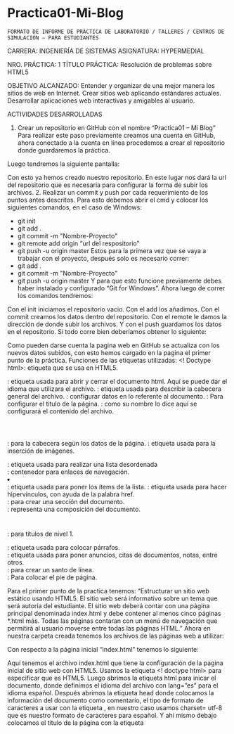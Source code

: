 # Practica01-Mi-Blog

 	FORMATO DE INFORME DE PRÁCTICA DE LABORATORIO / TALLERES / CENTROS DE SIMULACIÓN – PARA ESTUDIANTES

CARRERA:  INGENIERÍA DE SISTEMAS
	ASIGNATURA:  HYPERMEDIAL 

NRO. PRÁCTICA:	1	TÍTULO PRÁCTICA:  Resolución de problemas sobre HTML5 

OBJETIVO ALCANZADO:
Entender y organizar de una mejor manera los sitios de web en Internet. 
Crear sitios web aplicando estándares actuales. 
Desarrollar aplicaciones web interactivas y amigables al usuario. 

ACTIVIDADES DESARROLLADAS
1. Crear un repositorio en GitHub con el nombre “Practica01 – Mi Blog”
Para realizar este paso previamente creamos una cuenta en GitHub, ahora conectado a la cuenta en línea procedemos a crear el repositorio donde guardaremos la práctica.
 
Luego tendremos la siguiente pantalla:
 
Con esto ya hemos creado nuestro repositorio. En este lugar nos dará la url del repositorio que es necesaria para configurar la forma de subir los archivos.
2. Realizar un commit y push por cada requerimiento de los puntos antes descritos. 
Para esto debemos abrir el cmd y colocar los siguientes comandos, en el caso de Windows:
-	git init
-	git add .
-	git commit -m "Nombre-Proyecto"
-	git remote add origin “url del respositorio”
-	git push -u origin master
Estos para la primera vez que se vaya a trabajar con el proyecto, después solo es necesario correr:
-	git add .
-	git commit -m "Nombre-Proyecto"
-	git push -u origin master
Y para que esto funcione previamente debes haber instalado y configurado “Git for Windows”.
Ahora luego de correr los comandos tendremos:
 
Con el init iniciamos el repositorio vacio.
Con el add los añadimos.
Con el commit creamos los datos dentro del repositorio.
Con el remote le damos la dirección de donde subir los archivos.
Y con el push guardamos los datos en el repositorio.
Si todo corre bien deberíamos obtener lo siguiente:
 
Como pueden darse cuenta la pagina web en GitHub se actualiza con los nuevos datos subidos, con esto hemos cargado en la pagina el primer punto de la práctica.
Funciones de las etiquetas utilizadas:
<! Doctype html>: etiqueta que se usa en HTML5.
<html> </html>: etiqueta usada para abrir y cerrar el documento html. Aquí se puede dar el idioma que utilizara el archivo.
<head> </head>: etiqueta usada para describir la cabecera general del archivo.
<meta />: configurar datos en lo referente al documento.
<title> </title>: Para configurar el titulo de la página. 
<body> </body>: como su nombre lo dice aquí se configurará el contenido del archivo.
<header> </header>: para la cabecera según los datos de la página.
<img />: etiqueta usada para la inserción de imágenes.
<ul> </ul>: etiqueta usada para realizar una lista desordenada
<nav> </nav>: contenedor para enlaces de navegación.
<li> </li>: etiqueta usada para poner los ítems de la lista.
<a> </a>: etiqueta usada para hacer hipervínculos, con ayuda de la palabra href.
<section> </section>: para crear una sección del documento.
<article> </article>: representa una composición del documento.
<h1> </h1>: para títulos de nivel 1.
<p> </p>: etiqueta usada para colocar párrafos.
<aside> </aside>: etiqueta usada para poner anuncios, citas de documentos, notas, entre otros.
<br />: para crear un santo de línea.
<footer> </footer>: Para colocar el pie de página. 

Para el primer punto de la practica tenemos:
“Estructurar un sitio web estático usando HTML5. El sitio web será informativo sobre un tema que será autoría del estudiante. El sitio web deberá contar con una página principal denominada index.html y debe contener al menos cinco páginas *.html más. Todas las páginas contaran con un menú de navegación que permitirá al usuario moverse entre todas las páginas HTML.” 
Ahora en nuestra carpeta creada tenemos los archivos de las páginas web a utilizar: 

 










Con respecto a la página inicial “index.html” tenemos lo siguiente: 
 
 
Aquí tenemos el archivo index.html que tiene la configuración de la pagina inicial de sitio web con HTML5.
Usamos la etiqueta <! doctype html> para especificar que es HTML5. Luego abrimos la etiqueta html para inicar el documento, donde definimos el idioma del archivo con lang=”es” para el idioma español.
Después abrimos la etiqueta head donde colocamos la información del documento como comentario, el tipo de formato de caracteres a usar con la etiqueta <meta />, en nuestro caso usamos charset= utf-8 que es nuestro formato de caracteres para español. Y ahí mismo debajo colocamos el título de la página con la etiqueta <title>.
Cerramos la etiqueta head y abrimos la etiqueta body para colocar el contenido de la página. Dentro de esta abrimos la etiqueta header para colocar el encabezado de la página. En nuestro caso usaremos una imagen como encabezado. Insertamos la imagen con la etiqueta <img />. Luego abrimos la etiqueta nav para crear la lista de navegación de la página con ayuda de las etiquetas ul para crear la lista y li para colocar los ítems, y dentro de la etiqueta li colocamos la etiqueta a para hacer un enlace a la página con esa información.
Luego cerramos la etiqueta ul y seguido la etiqueta nav y header.
Después abrimos la etiqueta section, seguido de la etiqueta article para colocar la información, luego abrimos la etiqueta h2 para hacer referencia que es un título de nivel 2 y cerramos, seguido de la etiqueta <img /> de nuevo para ingresar la segunda imagen de la página. Ahora abrimos la etiqueta p para colocar un párrafo, lo colocamos y cerramos la etiqueta, seguido cerramos la etiqueta article y section.
Luego abrimos la etiqueta aside donde colocamos los datos de donde obtuvimos información para crear la página, colocamos y cerramos.
Por último, abrimos la etiqueta footer, donde colocaremos información relevante acerca de nuestros datos personales, donde tenemos nuestro nombre, institución de estudio, celular como hipervínculo con cel y el correo como hipervínculo con mailto y al final el típico uso de la frase de copyright (Todos los derechos reservados con la C encerrada en un círculo.) Cerramos la etiqueta footer.
Al final cerramos la etiqueta body y html.

Ahora procedemos a actualizar esto en GitHub, con la ayuda del commit y push.

 

 
Luego todas las paginas a usar con el menú para acceder hacia las otras.
Página 2
 





Página 3
 
Página 4

 
Página 5
 
	Página 6	

 
Para el segundo punto de la practica tenemos:
“Todas las páginas *.html deben estar estructuradas según el siguiente formato. 
En donde, la etiqueta <header> deberá contener una imagen (logo) relacionada al tema elegido.” 
 
 
Página 1 o index.html

 
 
Desde la pagina 2 a 6 es lo misma es la misma estructura.

 




Ahora procedemos a actualizar esto en GitHub, con la ayuda del commit y push.

 
 

Para el tercer punto de la practica tenemos:
“Además, la etiqueta <footer> deberá tener la información del estudiante como nombres completos, organización, correo (usar hipervínculo, mailto), teléfono (usar hipervínculo, tel), además deberá tener el símbolo de copyright junto a la leyenda de “Todos los derechos reservados”. Por ejemplo, © Todos los derechos reservados.” 












Esto funciona para todos los archivos de la práctica.

 
Abrimos la etiqueta footer, donde colocaremos información relevante acerca de nuestros datos personales, donde tenemos nuestro nombre, institución de estudio, celular como hipervínculo con cel y el correo como hipervínculo con mailto y al final el típico uso de la frase de copyright (Todos los derechos reservados con la C encerrada en un círculo.) Cerramos la etiqueta footer.
Al final cerramos la etiqueta body y html.

Ahora procedemos a actualizar esto en GitHub, con la ayuda del commit y push.

 

 

Para el cuarto punto tenemos:
“Las páginas *.html deberán tener al menos una etiqueta <section>, <article> y <aside>.”

Abrimos la etiqueta section, seguido de la etiqueta article para colocar la información, luego abrimos la etiqueta h1 para hacer referencia que es un título de nivel 1 y cerramos, seguido de la etiqueta <img /> de nuevo para ingresar la segunda imagen de la página. Ahora abrimos la etiqueta p para colocar un párrafo, lo colocamos y cerramos la etiqueta, seguido cerramos la etiqueta article y section.
Luego abrimos la etiqueta aside donde colocamos los datos de donde obtuvimos información para crear la página, colocamos y cerramos. Ejemplo en index.html

 
En las otras páginas se puede hacer uso de más etiquetas para un mejor desarrollo de la práctica, que luego explicare.
Página 3
 
 
 
Como también se puede notar en esta página, si están los requerimientos pedidos de las etiquetas.
Procedemos a actualizar el GitHub.
 
 

Para el quinto punto tenemos:
De igual manera, se pide que al menos una de las páginas dentro del contenido de la etiqueta <article>, tengan los siguientes requisitos: 
•	Una tabla con la siguiente estructura: 
•	
 
•	Un video de YouTube (ver, etiqueta <iframe>). 
•	Manejar listas ordenadas o desordenadas con al menos cinco ítems. 
•	Tener al menos cinco etiquetas de texto que se encuentran en la figura 1- 16 del texto guía de la asignatura. 












Página en cuestión para estas condiciones:

 
 
  
 
En lo referente al encabezado y el logo se mantienen igual que en las demás páginas, así como también el header con el menú, solo cambiamos el título de la página. 
Lo nuevo es que usamos la etiqueta h2 para titulo de segundo nivel, abrimos etiqueta article, insertamos una imagen, luego abrimos la etiqueta table para crear la tabla requerida. Con esta hacemos uso de las siguientes etiquetas:
-	<table> </table>: crear la tabla, junto con la opción border y style.
-	<caption> </caption>: donde guardamos el título de la tabla.
-	<colgroup> </colgroup>: donde ponemos el estilo de las columnas.
-	<thead> </thead>: donde con la etiqueta <tr> </tr> con <th> </th> colocamos tanto los títulos de las filas(rowspan) y los títulos de las columnas, como también los títulos individuales de las columnas(colspan).
-	<tfoot> </tfoot>: con tr, para el pie de página de la tabla.
-	<tbody> </tbody>: para el cuerpo de la tabla, de nuevo tr con th para colocar los nombres de las filas y luego <td> </td> para los valores de las celdas.
De ahí continuamos con el siguiente parte, que es insertar un vídeo de YouTube en la página con la ayuda de la etiqueta <iframe> </iframe>, quedando el comando así:
<iframe width="560" height="315" src=https://www.youtube.com/embed/4jU_gNkIiFA
frameborder="0" allowfullscreen>
</iframe>

Aquí se debe colocar la altura y anchura del video, la url pero de una forma especial añadiendo la palabra “embed” a la url, la configuración del borde y la pantalla completa, después cerramos la etiqueta.

También hacemos uso de la etiqueta <h3> </h3> para títulos de tercer nivel.
Luego hacemos uso de la etiqueta ul para crear la lista desordenada que pide el trabajo. En la página utilize dos listas desordenadas.
<ul>
    <li><i>Extinto</i></li>
    <li><i>Extinto en Estado Silvestre</i></li>
    <li><i>Peligro Crítico</i></li>
    <li><i>Peligro de Extinción</i></li>
    <li><i>Vulnerable</i></li>
    <li><i>Casi amenazada</i></li>
    <li><i>Preocupación Menor</i></li>
    <li><i>Datos insuficientes</i></li>
</ul>

<ul>
    <li>LEÓN 90% - 17.000 ejemplares</li>
    <li>ELEFANTE AFRICANO 60% - 100.000 ejemplares</li>
    <li>DELFÍN DE CABEZA BLANCA 90% - 7.400 ejemplares</li>
    <li>RORCUAL NORTEÑO 50% - 47 ejemplares</li>
    <li>TORTUGA MARINA 95% - 10.000 ejemplares</li>
</ul>

Y por último el uso de las etiquetas de texto:
 
Se hace uso de las siguientes etiquetas:
<Strong> </Strong> y <b> </b>: para hacer negrita.
<a> </a>: para hacer hipervínculos.
<em> </em> y <i> </i>: para hacer cursiva.
<abbr> </abbr>: para hacer abreviaturas.
<u> </u>: para hacer subrayado.
<br />: para hacer salto de línea.
El resto de la página se mantiene igual en todas.

Actualización en GitHub:

 
 
Para el sexto punto tenemos:
“Asimismo, se pide que todos los artículos tengan al menos una imagen cada uno. Se pide que todas las imágenes están almacenadas en una carpeta llamada “images”. Por lo tanto, se debe trabajar con rutas relativas. “
Ejemplo de este punto.

 
Como se puede ver se hace uso de la etiqueta img para insertar la imagen en la etiqueta article y la inserción de la imagen hace uso de una ruta relativa.






Ahora en la ubicación del proyecto tenemos la carpeta images, que tiene las imágenes que usa la práctica.

 
Se procede a actualizar GitHub:

 
 

Para el último punto tenemos:
 
“Finalmente, se pide que una de las páginas tenga al menos dos secciones (<section>) con tres artículos (<article>) cada sección. Luego, cada sección debe tener un encabezado (<header>), en donde, se ubicarán enlaces que permitan navegar entre los artículos usando id’s (ver, página 63 del texto guía). “
Página 2 que hace uso de este punto.

 
 

 
En esta parte tenemos la primera sección (etiqueta section) como pide el punto, con sus tres etiquetas article, la imagen (etiqueta img) por cada etiqueta article y el uso de identificadores. Si se dan cuenta en esta página se hace uso de dos menús el general con la etiqueta ul, pero para el menú secundario hacemos uso de la etiqueta a para hacer un hipervínculo, es aquí donde se coloca la id para saltar al lugar donde se encuentra este tema.
<a href="acerca.html#resu"> Resumen</a> <br />

<h3 id="resu">Resumen</h3>



De esta forma se hace para navegar más rápido por una página, esto se le conoce como “Link to id”.
La siguiente sección funcionara de la misma forma.
 
 

 
Actualización en GitHub:
 
 




Capturas de las otras páginas:
Página 3
 
 
 
 

Página 4
 
 
  










Página 6
 
 
 
 

Estas son las páginas creadas siguiendo los puntos. 



















3. Al finalizar la práctica se debe validar todas las páginas HTML creadas usando el W3C Validator.
Página 1 – index.html
 
Página 2
  











Página 3
 
Página 4
 











Página 5
 
Página 6
 







4. Luego, se debe crear el archivo README del repositorio de GitHub. 
 
5. Información de GitHub (usuario y URL del repositorio de la práctica).
Usuario: jmurillov1
URL del repositorio: https://github.com/jmurillov1/Practica01-Mi-Blog

6. Información de GitHub (usuario y URL del repositorio del Tutorial 01 - Curbside Thai) 
Usuario: jmurillov1
URL del repositorio: https://github.com/jmurillov1/Creaci-n-de-Proyecto

7. En el archivo README del repositorio debe constar la misma información del informe de resultados de la práctica que se indica en el siguiente punto. 

RESULTADO(S) OBTENIDO(S):
•	Tener el conocimiento suficiente para que el estudiante pueda entender y organizar de una mejor manera los sitios de web y de negocios en Internet.
•	Tener el conocimiento sobre nuevas etiquetas y su uso.
•	Aprender a usar HTML5.
Resultados:
Sitio Web Completo: Google Chrome
 
 
 
 
 
 










Sitio Web Completo: Firefox
 
 
 
 
 
 










Sitio Web Completo: Internet Explorer
 
 
 
 
 
 
CONCLUSIONES:
•	Los estudiantes podrán organizar sitios web basados en el lenguaje de etiquetado HTML.
•	Que se debe organizar muy bien las etiquetas y la información para que la estructura sea correcta y lograr los resultados esperados.
•	Que la estructura con HTML5 es más rápida de trabajar, porque resume algunas cosas.
RECOMENDACIONES:
•	Probar la solución de la práctica en al menos tres navegadores web; Google Chrome, Firefox y Safari.
•	Validar las páginas creadas con un software, como es el caso de: W3C Validator.
•	Usar correctamente las etiquetas HTML.

Nombre del estudiante: Jordan Fernando Murillo Valarezo

Firma del estudiante: 
